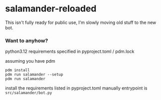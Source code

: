 # salamander-reloaded

This isn't fully ready for public use,
I'm slowly moving old stuff to the new bot.

### Want to anyhow?

python3.12
requirements specified in pyproject.toml / pdm.lock

assuming you have pdm

```
pdm install
pdm run salamander --setup
pdm run salamander
```

install the requirements listed in pyproject.toml manually
entrypoint is `src/salamander/bot.py`